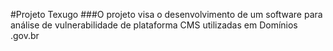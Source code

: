 #Projeto Texugo
###O projeto visa o desenvolvimento de um software para análise de vulnerabilidade de plataforma CMS utilizadas em Domínios .gov.br 

